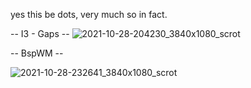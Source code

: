 yes this be dots, very much so in fact.

-- I3 - Gaps --
![2021-10-28-204230_3840x1080_scrot](https://user-images.githubusercontent.com/43387961/139436543-08e7106e-d329-4b09-af3b-8d91d7fbdbef.png)


-- BspWM --

![2021-10-28-232641_3840x1080_scrot](https://user-images.githubusercontent.com/43387961/139436651-68c78d86-f0d5-424c-b4cc-5563265364eb.png)
